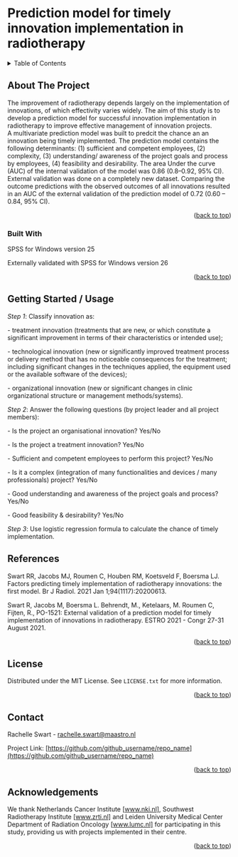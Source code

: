 # Prediction model for timely innovation implementation in radiotherapy


<!-- TABLE OF CONTENTS -->
<details>
  <summary>Table of Contents</summary>
  <ol>
    <li>
      <a href="#about-the-project">About The Project</a>
      <ul>
        <li><a href="#built-with">Built With</a></li>
      </ul>
    </li>
    <li>
      <a href="#getting-started">Getting Started</a>
      </ul>
    </li>
    <li><a href="#usage">Usage</a></li>
    <li><a href="#references">References</a></li>
    <li><a href="#license">License</a></li>
    <li><a href="#contact">Contact</a></li>
    <li><a href="#acknowledgements">Acknowledgements</a></li>
  </ol>
</details>



<!-- ABOUT THE PROJECT -->
## About The Project

The improvement of radiotherapy depends largely on the implementation of innovations, of which effectivity varies widely. The aim of this study is to develop a prediction model for successful innovation implementation in radiotherapy to improve effective management of innovation projects.<br>
A multivariate prediction model was built to predcit the chance an an innovation being timely implemented. The prediction model contains the following determinants: (1) sufficient and competent employees, (2) complexity, (3) understanding/ awareness of the project goals and process by employees, (4) feasibility and desirability. The area Under the curve (AUC) of the internal validation of the model was 0.86 (0.8–0.92, 95% CI). External validation was done on a completely new dataset. Comparing the outcome predictions with the observed outcomes of all innovations resulted in an AUC of the external validation of the prediction model of 0.72 (0.60 – 0.84, 95% CI). <br> 

<p align="right">(<a href="#readme-top">back to top</a>)</p>



### Built With

<p align="left">SPSS for Windows version 25 </p>
<p align="left">Externally validated with SPSS for Windows version 26 </p>


<p align="right">(<a href="#readme-top">back to top</a>)</p>



<!-- GETTING STARTED -->
## Getting Started / Usage

*Step 1*: Classify innovation as: 
<p>- treatment innovation (treatments that are new, or which constitute a significant improvement in terms of their characteristics or intended use); 
<p>- technological innovation (new or significantly improved treatment process or delivery method that has no noticeable consequences for the treatment; including significant changes in the techniques applied, the equipment used or the available software of the devices); 
<p>- organizational innovation (new or significant changes in clinic organizational structure or management methods/systems).

*Step 2*: Answer the following questions (by project leader and all project members):<br>
<p>- Is the project an organisational innovation? Yes/No<br>
<p>- Is the project a treatment innovation? Yes/No<br>
<p>- Sufficient and competent employees to perform this project? Yes/No<br>
<p>- Is it a complex (integration of many functionalities and devices / many professionals) project? Yes/No<br>
<p>- Good understanding and awareness of the project goals and process? Yes/No<br>
<p>- Good feasibility & desirability? Yes/No<br>

*Step 3*: Use logistic regression formula to calculate the chance of timely implementation.<br>



<!-- References -->
## References

Swart RR, Jacobs MJ, Roumen C, Houben RM, Koetsveld F, Boersma LJ. Factors predicting timely implementation of radiotherapy innovations: the first model. Br J Radiol. 2021 Jan 1;94(1117):20200613.<br>

Swart R, Jacobs M, Boersma L. Behrendt, M., Ketelaars, M. Roumen C, Fijten, R., PO-1521: External validation of a prediction model for timely implementation of innovations in radiotherapy. ESTRO 2021 - Congr 27-31 August 2021.<br>

<p align="right">(<a href="#readme-top">back to top</a>)</p>

<!-- LICENSE -->
## License

Distributed under the MIT License. See `LICENSE.txt` for more information.

<p align="right">(<a href="#readme-top">back to top</a>)</p>

<!-- CONTACT -->
## Contact

Rachelle Swart - rachelle.swart@maastro.nl

Project Link: [https://github.com/github_username/repo_name](https://github.com/github_username/repo_name)

<p align="right">(<a href="#readme-top">back to top</a>)</p>

<!-- ACKNOWLEDGMENTS -->
## Acknowledgements

We thank Netherlands Cancer Institute [www.nki.nl], Southwest Radiotherapy Institute [www.zrti.nl] and Leiden University Medical Center Department of Radiation Oncology [www.lumc.nl] for participating in this study, providing us with projects implemented in their
centre.

<p align="right">(<a href="#readme-top">back to top</a>)</p>
